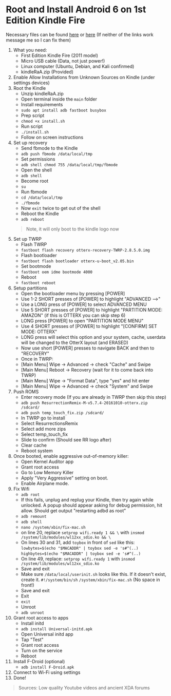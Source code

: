# Root and Install Android 6 on 1st Edition Kindle Fire

Necessary files can be found [here](https://mega.nz/file/aj5liKIZ#IevpELxYBhVIS3LpPPRirmnMTQC-lIfUO8EFcMGAT7I) or [here](https://archive.org/details/kindleRaA)
(If neither of the links work message me so I can fix them)

1. What you need:
	- First Edition Kindle Fire (2011 model)
	- Micro USB cable (Data, not just power!)
	- Linux computer (Ubuntu, Debian, and Kali confirmed)
	- kindleRaA.zip (Provided)
2. Enable Allow Installations from Unknown Sources on Kindle (under settings devices)
3. Root the Kindle
	- Unzip kindleRaA.zip
	- Open terminal inside the `main` folder
	- Install requirements 
	- `sudo apt install adb fastboot busybox`
	- Prep script 
	- `chmod +x install.sh`
	- Run script 
	- `./install.sh`
	- Follow on screen instructions
4. Set up recovery
	- Send fbmode to the Kindle 
	- `adb push fbmode /data/local/tmp`
	- Set permissions 
	- `adb shell chmod 755 /data/local/tmp/fbmode`
	- Open the shell 
	- `adb shell`
	- Become root 
	- `su`
	- Run fbmode 
	- `cd /data/local/tmp`
	- `./fbmode` 
	- Now `exit` twice to get out of the shell
	- Reboot the Kindle 
	- `adb reboot`
	>Note, it will only boot to the kindle logo now
1. Set up TWRP
	- Flash TWRP 
	- `fastboot flash recovery otterx-recovery-TWRP-2.8.5.0.img`
	- Flash bootloader 
	- `fastboot flash bootloader otterx-u-boot_v2.05.bin`
	- Set bootmode 
	- `fastboot oem idme bootmode 4000`
	- Reboot 
	- `fastboot reboot`
1. Setup partitions
	- Open the bootloader menu by pressing [POWER]
	- Use 1-2 SHORT presses of [POWER] to highlight "ADVANCED -->"
	- Use a LONG press of [POWER] to select ADVANCED MENU
	- Use 5 SHORT presses of [POWER] to highlight "PARTITION MODE: AMAZON" (if this is OTTERX you can skip step 6)
	- LONG press [POWER] to open "PARTITION MODE MENU"
	- Use 4 SHORT presses of [POWER] to highlight "[CONFIRM] SET MODE: OTTERX"
	- LONG press will select this option and your system, cache, userdata will be changed to the OtterX layout (and ERASED)
	- Now use short [POWER] presses to navigate BACK and then to "RECOVERY"
	- Once in TWRP:
	- [Main Menu] Wipe -> Advanced -> check "Cache" and Swipe
	- [Main Menu] Reboot -> Recovery (wait for it to come back into TWRP)
	- [Main Menu] Wipe -> "Format Data", type "yes" and hit enter
	- [Main Menu] Wipe -> Advanced -> check "System" and Swipe
2. Push ROMS
	- Enter recovery mode (If you are already in TWRP then skip this step)
	- `adb push ResurrectionRemix-M-v5.7.4-20161010-otterx.zip /sdcard/`
	- `adb push temp_touch_fix.zip /sdcard/`
	- In TWRP go to install
	- Select ResurrectionsRemix
	- Select add more zips
	- Select temp_touch_fix
	- Slide to confirm (Should see RR logo after)
    - Clear cache
    - Reboot system
3. Once booted, enable aggressive out-of-memory killer:
    - Open Kernel Auditor app
    - Grant root access
    - Go to Low Memory Killer
    - Apply "Very Aggressive" setting on boot.
    - Enable Airplane mode.
4. Fix Wifi
	- `adb root` 
	- If this fails, unplug and replug your Kindle, then try again while unlocked. A popup should appear asking for debug permission, hit allow. Should get output "restarting adbd as root"
	- `adb remount`
	- `adb shell`
	- `nano /system/xbin/fix-mac.sh`
	- on line 20, replace `setprop wifi.ready 1 && \` with `insmod /system/lib/modules/wl12xx_sdio.ko && \`
	- On lines 30 and 31, add `toybox` in front of `sed` like this: `lowbytes=$(echo "$MACADDR" | toybox sed -e 's#^(..)` `highbytes=$(echo "$MACADDR" | toybox sed -e 's#^(..)`
	- On line 49, replace: `setprop wifi.ready 1` with `insmod /system/lib/modules/wl12xx_sdio.ko`
	- Save and exit
	- Make sure `/data/local/userinit.sh` looks like this. If it doesn't exist, create it.
		`#!/system/bin/sh`
		`/system/xbin/fix-mac.sh`
		(No space in front!)
	- Save and exit
	- Exit 
	- `exit`
	- Unroot 
	- `adb unroot`
1. Grant root access to apps
	- Install initd 
	- `adb install Universal-initd.apk`
	- Open Universal initd app
    - Tap "Test"
    - Grant root access
    - Turn on the service
    - Reboot
2. Install F-Droid (optional)
	- `adb install F-Droid.apk`
3. Connect to Wi-Fi using settings
4. Done!

>Sources: Low quality Youtube videos and ancient XDA forums

